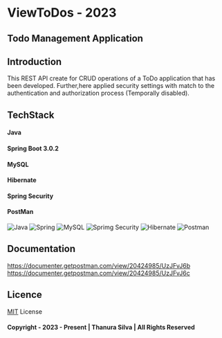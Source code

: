 # ViewToDos - 2023
## Todo Management Application
## Introduction
This REST API create for CRUD operations of a ToDo application that has been developed. Further,here applied
security settings with match to the authentication and authorization process (Temporally disabled).
## TechStack
#### Java
#### Spring Boot 3.0.2
#### MySQL
#### Hibernate
#### Spring Security
#### PostMan
![Java](https://img.shields.io/badge/java-%23ED8B00.svg?style=for-the-badge&logo=java&logoColor=white)
![Spring](https://img.shields.io/badge/Spring-6DB33F?style=for-the-badge&logo=spring&logoColor=white)
![MySQL](https://img.shields.io/badge/mysql-%2300f.svg?style=for-the-badge&logo=mysql&logoColor=white)
![Sprimg Security](https://img.shields.io/badge/Spring_Security-6DB33F?style=for-the-badge&logo=Spring-Security&logoColor=white)
![Hibernate](https://img.shields.io/badge/Hibernate-59666C?style=for-the-badge&logo=Hibernate&logoColor=white)
![Postman](https://img.shields.io/badge/Postman-FF6C37?style=for-the-badge&logo=postman&logoColor=white)

## Documentation
https://documenter.getpostman.com/view/20424985/UzJFvJ6b
https://documenter.getpostman.com/view/20424985/UzJFvJ6c

## Licence
[MIT](./License.txt) License 
#### Copyright - 2023 - Present | Thanura Silva | All Rights Reserved
